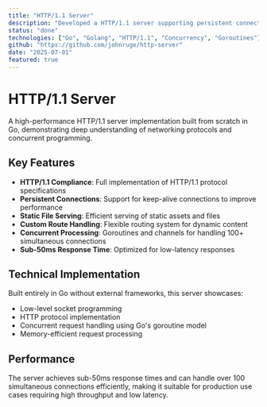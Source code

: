 ```yaml
---
title: "HTTP/1.1 Server"
description: "Developed a HTTP/1.1 server supporting persistent connections, static file serving, and custom route handling with concurrent request processing using goroutines"
status: "done"
technologies: ["Go", "Golang", "HTTP/1.1", "Concurrency", "Goroutines"]
github: "https://github.com/johnruge/http-server"
date: "2025-07-01"
featured: true
---
```


# HTTP/1.1 Server

A high-performance HTTP/1.1 server implementation built from scratch in Go, demonstrating deep understanding of networking protocols and concurrent programming.

## Key Features

- **HTTP/1.1 Compliance**: Full implementation of HTTP/1.1 protocol specifications
- **Persistent Connections**: Support for keep-alive connections to improve performance
- **Static File Serving**: Efficient serving of static assets and files
- **Custom Route Handling**: Flexible routing system for dynamic content
- **Concurrent Processing**: Goroutines and channels for handling 100+ simultaneous connections
- **Sub-50ms Response Time**: Optimized for low-latency responses

## Technical Implementation

Built entirely in Go without external frameworks, this server showcases:
- Low-level socket programming
- HTTP protocol implementation
- Concurrent request handling using Go's goroutine model
- Memory-efficient request processing

## Performance

The server achieves sub-50ms response times and can handle over 100 simultaneous connections efficiently, making it suitable for production use cases requiring high throughput and low latency.